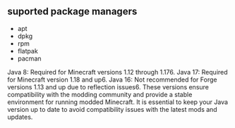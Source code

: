 ## suported package managers
* apt
* dpkg
* rpm
* flatpak
* pacman





Java 8: Required for Minecraft versions 1.12 through 1.176.
Java 17: Required for Minecraft version 1.18 and up6.
Java 16: Not recommended for Forge versions 1.13 and up due to reflection issues6. These versions ensure compatibility with the modding community and provide a stable environment for running modded Minecraft. It is essential to keep your Java version up to date to avoid compatibility issues with the latest mods and updates.